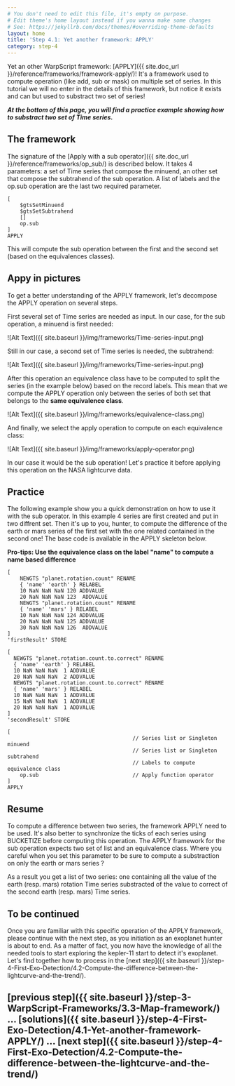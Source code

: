```yaml
---
# You don't need to edit this file, it's empty on purpose.
# Edit theme's home layout instead if you wanna make some changes
# See: https://jekyllrb.com/docs/themes/#overriding-theme-defaults
layout: home
title: 'Step 4.1: Yet another framework: APPLY'
category: step-4
---
```


Yet an other WarpScript framework: [APPLY]({{ site.doc_url }}/reference/frameworks/framework-apply/)! It's a framework used to compute operation (like add, sub or mask) on multiple set of series. In this tutorial we will no enter in the details of this framework, but notice it exists and can but used to substract two set of series! 

***At the bottom of this page, you will find a practice example showing how to substract two set of Time series.***

## The framework

The signature of the [Apply with a sub operator]({{ site.doc_url }}/reference/frameworks/op_sub/) is described below. It takes 4 parameters: a set of Time series that compose the minuend, an other set that compose the subtrahend of the sub operation. A list of labels and the op.sub operation are the last two required parameter.

```
[
    $gtsSetMinuend
    $gtsSetSubtrahend
    []
    op.sub
]
APPLY

```

This will compute the sub operation between the first and the second set (based on the equivalences classes).

## Appy in pictures

To get a better understanding of the APPLY framework, let's decompose the APPLY operation on several steps.

First several set of Time series are needed as input. In our case, for the sub operation, a minuend is first needed:

![Alt Text]({{ site.baseurl }}/img/frameworks/Time-series-input.png)

Still in our case, a second set of Time series is needed, the subtrahend:

![Alt Text]({{ site.baseurl }}/img/frameworks/Time-series-input.png)

After this operation an equivalence class have to be computed to split the series (in the example below) based on the record labels. This mean that we compute the APPLY operation only between the series of both set that belongs to the **same equivalence class**.

![Alt Text]({{ site.baseurl }}/img/frameworks/equivalence-class.png)

And finally, we select the apply operation to compute on each equivalence class:

![Alt Text]({{ site.baseurl }}/img/frameworks/apply-operator.png)

In our case it would be the sub operation! Let's practice it before applying this operation on the NASA lightcurve data.

## Practice

The following example show you a quick demonstration on how to use it with the sub operator. In this example 4 series are first created and put in two diffrent set. 
Then it's up to you, hunter, to compute the difference of the earth or mars series of the first set with the one related contained in the second one! The base code is available in the APPLY skeleton below.

**Pro-tips: Use the equivalence class on the label "name" to compute a name based difference**

```
[
    NEWGTS "planet.rotation.count" RENAME 
    { 'name' 'earth' } RELABEL
    10 NaN NaN NaN 120 ADDVALUE
    20 NaN NaN NaN 123  ADDVALUE
    NEWGTS "planet.rotation.count" RENAME 
    { 'name' 'mars' } RELABEL
    10 NaN NaN NaN 124 ADDVALUE
    20 NaN NaN NaN 125 ADDVALUE
    30 NaN NaN NaN 126  ADDVALUE
]
'firstResult' STORE

[
  NEWGTS "planet.rotation.count.to.correct" RENAME 
  { 'name' 'earth' } RELABEL
  10 NaN NaN NaN  1 ADDVALUE
  20 NaN NaN NaN  2 ADDVALUE
  NEWGTS "planet.rotation.count.to.correct" RENAME 
  { 'name' 'mars' } RELABEL
  10 NaN NaN NaN  1 ADDVALUE
  15 NaN NaN NaN  1 ADDVALUE
  20 NaN NaN NaN  1 ADDVALUE
]
'secondResult' STORE

[
                                        // Series list or Singleton minuend
                                        // Series list or Singleton subtrahend
                                        // Labels to compute equivalence class
    op.sub                              // Apply function operator
]
APPLY

```

## Resume

To compute a difference between two series, the framework APPLY need to be used. It's also better to synchronize the ticks of each series using BUCKETIZE before computing this operation. The APPLY framework for the sub operation expects two set of list and an equivalence class. Where you careful when you set this parameter to be sure to compute a substraction on only the earth or mars series ?

As a result you get a list of two series: one containing all the value of the earth (resp. mars) rotation Time series substracted of the value to correct of the second earth (resp. mars) Time series.

## To be continued

Once you are familiar with this specific operation of the APPLY framework, please continue with the next step, as you initiation as an exoplanet hunter is about to end. As a matter of fact, you now have the knowledge of all the needed tools to start exploring the kepler-11 start to detect it's exoplanet. Let's find together how to process in the [next step]({{ site.baseurl }}/step-4-First-Exo-Detection/4.2-Compute-the-difference-between-the-lightcurve-and-the-trend/).

## [previous step]({{ site.baseurl }}/step-3-WarpScript-Frameworks/3.3-Map-framework/) ... [solutions]({{ site.baseurl }}/step-4-First-Exo-Detection/4.1-Yet-another-framework-APPLY/) ... [next step]({{ site.baseurl }}/step-4-First-Exo-Detection/4.2-Compute-the-difference-between-the-lightcurve-and-the-trend/)